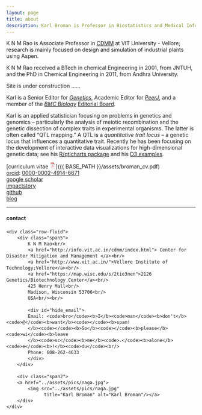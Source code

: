```yaml
---
layout: page
title: about
description: Karl Broman is Professor in Biostatistics and Medical Informatics at University of Wisconsin - Madison; research in statistical genetics
---
```


K N M Rao is Associate Professor in [CDMM](http://info.vit.ac.in/cdmm/index.html) at VIT University - Vellore; research is mainly focused on design and simulation of industrial plants using Aspen.

K N M Rao received a BTech in chemical Engineering in 2001, from JNTUH, and the PhD in Chemical Engineering in 2011, from Andhra University.

Site is under construction ...... 

Karl is a Senior Editor for [_Genetics_](http://www.genetics.org),
Academic Editor for [_PeerJ_](https://peerj.com), and
a member of the [_BMC Biology_](https://bmcbiol.biomedcentral.com)
[Editorial Board](https://bmcbiol.biomedcentral.com/about/editorial-board).

Karl is an applied statistician focusing on problems in genetics and
genomics &ndash; particularly the analysis of meiotic recombination and the
genetic dissection of complex traits in experimental organisms. The
latter is often called &ldquo;QTL mapping.&rdquo; A QTL is a
_quantitative trait locus_ &ndash; a genetic locus that influences a
quantitative trait. Recently he has been focusing on the development
of interactive data visualizations for high-dimensional genetic data;
see his [R/qtlcharts package](http://kbroman.org/qtlcharts) and
his [D3 examples](https://www.biostat.wisc.edu/~kbroman/D3).

[curriculum vitae ![CV as pdf](icons16/pdf-icon.png)]({{ BASE_PATH }}/assets/broman_cv.pdf)<br/>
[orcid](https://orcid.org): [0000-0002-4914-6671](https://orcid.org/0000-0002-4914-6671)<br/>
[google scholar](https://scholar.google.com/citations?sortby=pubdate&hl=en&user=42tCp5UAAAAJ&view_op=list_works)<br/>
[impactstory](https://impactstory.org/u/0000-0002-4914-6671)<br/>
[github](https://github.com/kbroman)<br/>
[blog](https://kbroman.org/blog)

---

<div class="container">
<h4><a name="contact"></a>contact</h4>

    <div class="row-fluid">
        <div class="span5">
            K N M Rao<br/>
            <a href="http://info.vit.ac.in/cdmm/index.html"> Center for Disaster Mitigation and Management </a><br/>
            <a href="http://www.vit.ac.in/">Vellore Institute of Technology;Vellore</a><br/>
            <a href="https://map.wisc.edu/s/2tie3nen">2126 Genetics/Biotechnology Center</a><br/>
            425 Henry Mall<br/>
            Madison, Wisconsin 53706<br/>
            USA<br/><br/>

            <div id="hide_email">
            Email: <code>bro</code><b>I</b><code>man</code><b>don't</b><code>@</code><b>want</b><code></code><b>spam!
            </b><code></code><b>So</b><code></code><b>please</b><code>wi</code><b>leave
            </b><code>sc</code><b>me</b><code>.</code><b>alone</b><code>e</code><b>!</b><code>du</code><br/>
            Phone: 608-262-4633
            </div>
        </div>

        <div class="span2">
        <a href="../assets/pics/naga.jpg">
            <img src="../assets/pics/naga.jpg"
                  title="Karl Broman" alt="Karl Broman"/></a>
        </div>
    </div>
</div>
